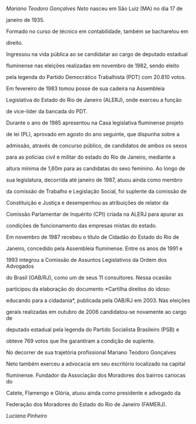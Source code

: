 

*Mariano Teodoro Gonçalves Neto* nasceu em São Luiz (MA) no dia 17 de

janeiro de 1935.



Formado no curso de técnico em contabilidade, também se bacharelou em

direito.



Ingressou na vida pública ao se candidatar ao cargo de deputado estadual

fluminense nas eleições realizadas em novembro de 1982, sendo eleito

pela legenda do Partido Democrático Trabalhista (PDT) com 20.810 votos.

Em fevereiro de 1983 tomou posse de sua cadeira na Assembleia

Legislativa do Estado do Rio de Janeiro (ALERJ), onde exerceu a função

de vice-líder da bancada do PDT.



Durante o ano de 1985 apresentou na Casa legislativa fluminense projeto

de lei (PL), aprovado em agosto do ano seguinte, que dispunha sobre a

admissão, através de concurso público, de candidatos de ambos os sexos

para as polícias civil e militar do estado do Rio de Janeiro, mediante a

altura mínima de 1,60m para as candidatas do sexo feminino. Ao longo de

sua legislatura, decorrida até janeiro de 1987, atuou ainda como membro

da comissão de Trabalho e Legislação Social, foi suplente da comissão de

Constituição e Justiça e desempenhou as atribuições de relator da

Comissão Parlamentar de Inquérito (CPI) criada na ALERJ para apurar as

condições de funcionamento das empresas mistas do estado.



Em novembro de 1987 recebeu o título de Cidadão do Estado do Rio de

Janeiro, concedido pela Assembleia fluminense. Entre os anos de 1991 e

1993 integrou a Comissão de Assuntos Legislativos da Ordem dos Advogados

do Brasil (OAB/RJ), como um de seus 11 consultores. Nessa ocasião

participou da elaboração do documento *Cartilha direitos do idoso:

educando para a cidadania*, publicada pela OAB/RJ em 2003. Nas eleições

gerais realizadas em outubro de 2006 candidatou-se novamente ao cargo de

deputado estadual pela legenda do Partido Socialista Brasileiro (PSB) e

obteve 769 votos que lhe garantiram a condição de suplente.



No decorrer de sua trajetória profissional Mariano Teodoro Gonçalves

Neto também exerceu a advocacia em seu escritório localizado na capital

fluminense. Fundador da Associação dos Moradores dos bairros cariocas do

Catete, Flamengo e Glória, atuou ainda como presidente e advogado da

Federação dos Moradores do Estado do Rio de Janeiro (FAMERJ).



*Luciana Pinheiro*



